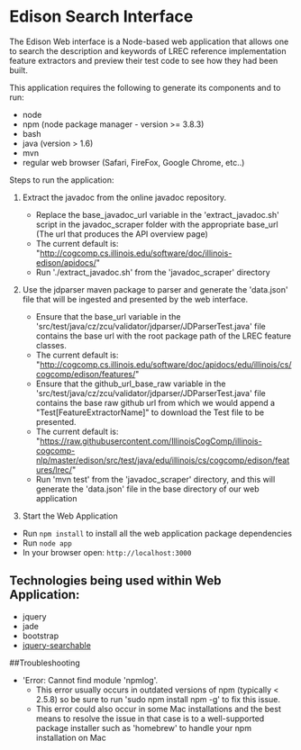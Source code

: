 # Edison Search Interface

The Edison Web interface is a Node-based web application that allows one to search the description and keywords of LREC reference implementation feature extractors and preview their test code to see how they had been built.  

This application requires the following to generate its components and to run:
   - node
   - npm (node package manager - version >= 3.8.3)
   - bash
   - java (version > 1.6)
   - mvn
   - regular web browser (Safari, FireFox, Google Chrome, etc..)
   
Steps to run the application:

1) Extract the javadoc from the online javadoc repository. 
   - Replace the base_javadoc_url variable in the 'extract_javadoc.sh' script in the javadoc_scraper folder with the appropriate base_url (The url that produces the API overview page)
   - The current default is: "http://cogcomp.cs.illinois.edu/software/doc/illinois-edison/apidocs/"
   - Run './extract_javadoc.sh' from the 'javadoc_scraper' directory

2) Use the jdparser maven package to parser and generate the 'data.json' file that will be ingested and presented by the web interface.
   - Ensure that the base_url variable in the 'src/test/java/cz/zcu/validator/jdparser/JDParserTest.java' file contains the base url with the root package path of the LREC feature classes.
   - The current default is: "http://cogcomp.cs.illinois.edu/software/doc/apidocs/edu/illinois/cs/cogcomp/edison/features/"
   - Ensure that the github_url_base_raw variable in the 'src/test/java/cz/zcu/validator/jdparser/JDParserTest.java' file contains the base raw github url from which we would append a "Test[FeatureExtractorName]" to download the Test file to be presented.
   - The current default is: "https://raw.githubusercontent.com/IllinoisCogComp/illinois-cogcomp-nlp/master/edison/src/test/java/edu/illinois/cs/cogcomp/edison/features/lrec/" 
   - Run 'mvn test' from the 'javadoc_scraper' directory, and this will generate the 'data.json' file in the base directory of our web application

3) Start the Web Application 
 - Run `npm install` to install all the web application package dependencies
 - Run `node app`
 - In your browser open: `http://localhost:3000`
 
## Technologies being used within Web Application: 
 - jquery
 - jade
 - bootstrap
 - [jquery-searchable](https://github.com/stidges/jquery-searchable)

##Troubleshooting
 - 'Error: Cannot find module 'npmlog'. 
    - This error usually occurs in outdated versions of npm (typically < 2.5.8) so be sure to run 'sudo npm install npm -g' to fix this issue.
    - This error could also occur in some Mac installations and the best means to resolve the issue in that case is to a well-supported package installer such as 'homebrew' to handle your npm installation on Mac   
